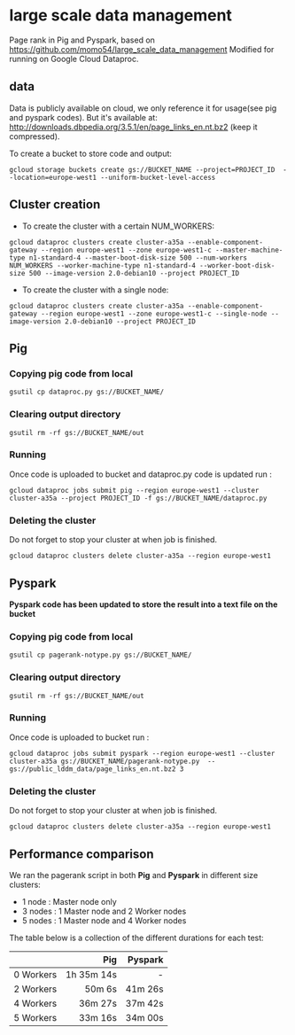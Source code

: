 # large scale data management

Page rank in Pig and Pyspark, based on https://github.com/momo54/large_scale_data_management
Modified for running on Google Cloud Dataproc.

## data

Data is publicly available on cloud, we only reference it for usage(see pig and pyspark codes). But it's available at: http://downloads.dbpedia.org/3.5.1/en/page_links_en.nt.bz2 (keep it compressed).

To create a bucket to store code and output:

```
gcloud storage buckets create gs://BUCKET_NAME --project=PROJECT_ID  --location=europe-west1 --uniform-bucket-level-access
```

## Cluster creation

- To create the cluster with a certain NUM_WORKERS:

```
gcloud dataproc clusters create cluster-a35a --enable-component-gateway --region europe-west1 --zone europe-west1-c --master-machine-type n1-standard-4 --master-boot-disk-size 500 --num-workers NUM_WORKERS --worker-machine-type n1-standard-4 --worker-boot-disk-size 500 --image-version 2.0-debian10 --project PROJECT_ID
```

- To create the cluster with a single node:

```
gcloud dataproc clusters create cluster-a35a --enable-component-gateway --region europe-west1 --zone europe-west1-c --single-node --image-version 2.0-debian10 --project PROJECT_ID
```

## Pig

### Copying pig code from local

```
gsutil cp dataproc.py gs://BUCKET_NAME/
```

### Clearing output directory

```
gsutil rm -rf gs://BUCKET_NAME/out
```

### Running

Once code is uploaded to bucket and dataproc.py code is updated run :

```
gcloud dataproc jobs submit pig --region europe-west1 --cluster cluster-a35a --project PROJECT_ID -f gs://BUCKET_NAME/dataproc.py
```

### Deleting the cluster

Do not forget to stop your cluster at when job is finished.

```
gcloud dataproc clusters delete cluster-a35a --region europe-west1
```

## Pyspark

**Pyspark code has been updated to store the result into a text file on the bucket**

### Copying pig code from local

```
gsutil cp pagerank-notype.py gs://BUCKET_NAME/
```

### Clearing output directory

```
gsutil rm -rf gs://BUCKET_NAME/out
```

### Running

Once code is uploaded to bucket run :

```
gcloud dataproc jobs submit pyspark --region europe-west1 --cluster cluster-a35a gs://BUCKET_NAME/pagerank-notype.py  -- gs://public_lddm_data/page_links_en.nt.bz2 3
```

### Deleting the cluster

Do not forget to stop your cluster at when job is finished.

```
gcloud dataproc clusters delete cluster-a35a --region europe-west1
```

## Performance comparison

We ran the pagerank script in both **Pig** and **Pyspark** in different size clusters:

- 1 node : Master node only
- 3 nodes : 1 Master node and 2 Worker nodes
- 5 nodes : 1 Master node and 4 Worker nodes

The table below is a collection of the different durations for each test:

|           |        Pig | Pyspark |
| :-------: | ---------: | ------: |
| 0 Workers | 1h 35m 14s |       - |
| 2 Workers |     50m 6s | 41m 26s |
| 4 Workers |    36m 27s | 37m 42s |
| 5 Workers |    33m 16s | 34m 00s |

